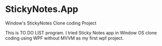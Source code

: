 # StickyNotes.App
Window's StickyNotes Clone coding Project

This is TO DO LIST program. I tried Sticky Notes app in Window OS clone coding using WPF without MVVM as my first wpf project.
